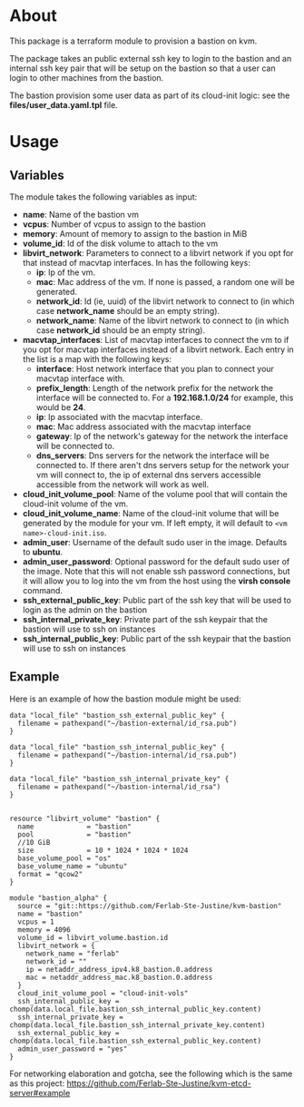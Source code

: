 # About

This package is a terraform module to provision a bastion on kvm.

The package takes an public external ssh key to login to the bastion and an internal ssh key pair that will be setup on the bastion so that a user can login to other machines from the bastion.

The bastion provision some user data as part of its cloud-init logic: see the **files/user_data.yaml.tpl** file.

# Usage

## Variables

The module takes the following variables as input:

- **name**: Name of the bastion vm
- **vcpus**: Number of vcpus to assign to the bastion
- **memory**: Amount of memory to assign to the bastion in MiB
- **volume_id**: Id of the disk volume to attach to the vm
- **libvirt_network**: Parameters to connect to a libvirt network if you opt for that instead of macvtap interfaces. In has the following keys:
  - **ip**: Ip of the vm.
  - **mac**: Mac address of the vm. If none is passed, a random one will be generated.
  - **network_id**: Id (ie, uuid) of the libvirt network to connect to (in which case **network_name** should be an empty string).
  - **network_name**: Name of the libvirt network to connect to (in which case **network_id** should be an empty string).
- **macvtap_interfaces**: List of macvtap interfaces to connect the vm to if you opt for macvtap interfaces instead of a libvirt network. Each entry in the list is a map with the following keys:
  - **interface**: Host network interface that you plan to connect your macvtap interface with.
  - **prefix_length**: Length of the network prefix for the network the interface will be connected to. For a **192.168.1.0/24** for example, this would be **24**.
  - **ip**: Ip associated with the macvtap interface. 
  - **mac**: Mac address associated with the macvtap interface
  - **gateway**: Ip of the network's gateway for the network the interface will be connected to.
  - **dns_servers**: Dns servers for the network the interface will be connected to. If there aren't dns servers setup for the network your vm will connect to, the ip of external dns servers accessible accessible from the network will work as well.
- **cloud_init_volume_pool**: Name of the volume pool that will contain the cloud-init volume of the vm.
- **cloud_init_volume_name**: Name of the cloud-init volume that will be generated by the module for your vm. If left empty, it will default to ``<vm name>-cloud-init.iso``.
- **admin_user**: Username of the default sudo user in the image. Defaults to **ubuntu**.
- **admin_user_password**: Optional password for the default sudo user of the image. Note that this will not enable ssh password connections, but it will allow you to log into the vm from the host using the **virsh console** command.
- **ssh_external_public_key**: Public part of the ssh key that will be used to login as the admin on the bastion
- **ssh_internal_private_key**: Private part of the ssh keypair that the bastion will use to ssh on instances
- **ssh_internal_public_key**: Public part of the ssh keypair that the bastion will use to ssh on instances

## Example

Here is an example of how the bastion module might be used:

```
data "local_file" "bastion_ssh_external_public_key" {
  filename = pathexpand("~/bastion-external/id_rsa.pub")
}

data "local_file" "bastion_ssh_internal_public_key" {
  filename = pathexpand("~/bastion-internal/id_rsa.pub")
}

data "local_file" "bastion_ssh_internal_private_key" {
  filename = pathexpand("~/bastion-internal/id_rsa")
}


resource "libvirt_volume" "bastion" {
  name             = "bastion"
  pool             = "bastion"
  //10 GiB
  size             = 10 * 1024 * 1024 * 1024
  base_volume_pool = "os"
  base_volume_name = "ubuntu"
  format = "qcow2"
}

module "bastion_alpha" {
  source = "git::https://github.com/Ferlab-Ste-Justine/kvm-bastion"
  name = "bastion"
  vcpus = 1
  memory = 4096
  volume_id = libvirt_volume.bastion.id
  libvirt_network = {
    network_name = "ferlab"
    network_id = ""
    ip = netaddr_address_ipv4.k8_bastion.0.address
    mac = netaddr_address_mac.k8_bastion.0.address
  }
  cloud_init_volume_pool = "cloud-init-vols"
  ssh_internal_public_key = chomp(data.local_file.bastion_ssh_internal_public_key.content)
  ssh_internal_private_key = chomp(data.local_file.bastion_ssh_internal_private_key.content)
  ssh_external_public_key = chomp(data.local_file.bastion_ssh_external_public_key.content)
  admin_user_password = "yes"
}
```

For networking elaboration and gotcha, see the following which is the same as this project: https://github.com/Ferlab-Ste-Justine/kvm-etcd-server#example
